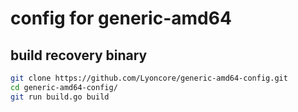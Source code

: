 # config for generic-amd64

## build recovery binary
``` bash
git clone https://github.com/Lyoncore/generic-amd64-config.git
cd generic-amd64-config/
git run build.go build
```
